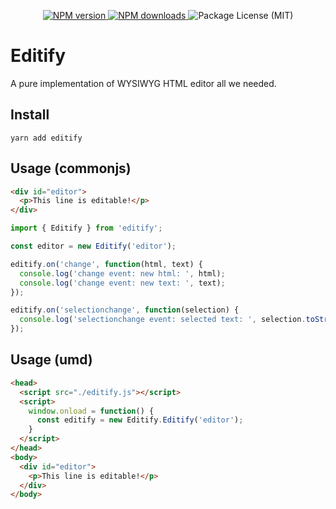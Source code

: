 <p align="center">
  <a aria-label="NPM version" href="https://www.npmjs.com/package/editify">
    <img src="https://img.shields.io/npm/v/editify.svg?style=for-the-badge&labelColor=000000" alt="NPM version">
  </a>
  <a aria-label="NPM downloads" href="https://www.npmjs.com/package/editify">
    <img src="https://img.shields.io/npm/dt/editify.svg?style=for-the-badge&labelColor=000000" alt="NPM downloads">
  </a>
  <img src="https://img.shields.io/github/license/saltyshiomix/editify.svg?style=for-the-badge&labelColor=000000" alt="Package License (MIT)">
</p>

# Editify

A pure implementation of WYSIWYG HTML editor all we needed.

## Install

```shell
yarn add editify
```

## Usage (commonjs)

```html
<div id="editor">
  <p>This line is editable!</p>
</div>
```

```ts
import { Editify } from 'editify';

const editor = new Editify('editor');

editify.on('change', function(html, text) {
  console.log('change event: new html: ', html);
  console.log('change event: new text: ', text);
});

editify.on('selectionchange', function(selection) {
  console.log('selectionchange event: selected text: ', selection.toString());
});
```

## Usage (umd)

```html
<head>
  <script src="./editify.js"></script>
  <script>
    window.onload = function() {
      const editify = new Editify.Editify('editor');
    }
  </script>
</head>
<body>
  <div id="editor">
    <p>This line is editable!</p>
  </div>
</body>
```
